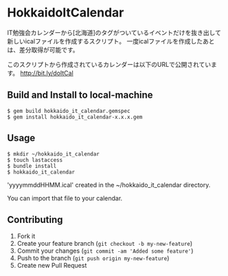 # HokkaidoItCalendar

IT勉強会カレンダーから[北海道]のタグがついているイベントだけを抜き出して新しいicalファイルを作成するスクリプト。
一度icalファイルを作成したあとは、差分取得が可能です。

このスクリプトから作成されているカレンダーは以下のURLで公開されています。
http://bit.ly/doItCal

## Build and Install to local-machine

    $ gem build hokkaido_it_calendar.gemspec
    $ gem install hokkaido_it_calendar-x.x.x.gem

## Usage

    $ mkdir ~/hokkaido_it_calendar
    $ touch lastaccess
    $ bundle install
    $ hokkaido_it_calendar

'yyyymmddHHMM.ical' created in the ~/hokkaido_it_calendar directory.

You can import that file to your calendar.

## Contributing

1. Fork it
2. Create your feature branch (`git checkout -b my-new-feature`)
3. Commit your changes (`git commit -am 'Added some feature'`)
4. Push to the branch (`git push origin my-new-feature`)
5. Create new Pull Request
